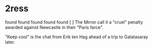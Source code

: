 # 2ress
found
found
found
found
found
[
]
The Mirror call it a "cruel" penalty awarded against Newcastle in their "Paris farce".

"Keep cool" is the chat from Erik ten Hag ahead of a trip to Galatasaray later.
